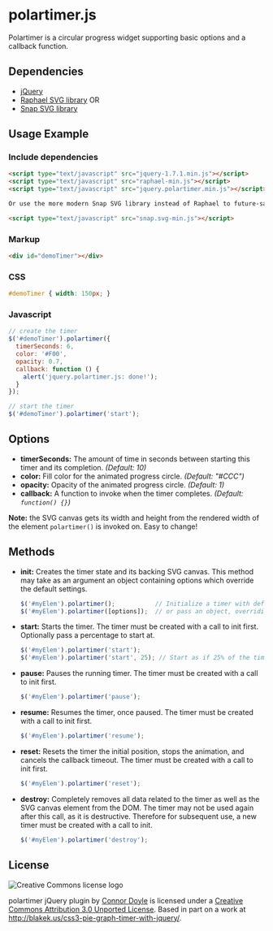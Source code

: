 polartimer.js
=============

Polartimer is a circular progress widget supporting basic options and a callback function.

Dependencies
------------

* [jQuery](http://jquery.com)
* [Raphael SVG library](http://raphaeljs.com)
OR
* [Snap SVG library](http://snapsvg.io)

Usage Example
-------------

### Include dependencies

```html
<script type="text/javascript" src="jquery-1.7.1.min.js"></script>
<script type="text/javascript" src="raphael-min.js"></script>
<script type="text/javascript" src="jquery.polartimer.min.js"></script>

Or use the more modern Snap SVG library instead of Raphael to future-safe your application.

<script type="text/javascript" src="snap.svg-min.js"></script>

```

### Markup

```html
<div id="demoTimer"></div>
```

### CSS

```css
#demoTimer { width: 150px; }
```

### Javascript

```javascript
// create the timer
$('#demoTimer').polartimer({
  timerSeconds: 6,
  color: '#F00',
  opacity: 0.7,
  callback: function () {
    alert('jquery.polartimer.js: done!');
  }
});

// start the timer
$('#demoTimer').polartimer('start');
```

Options
-------

* __timerSeconds:__  The amount of time in seconds between starting this timer and its completion. *(Default: 10)*
* __color:__  Fill color for the animated progress circle. *(Default: "#CCC")*
* __opacity:__  Opacity of the animated progress circle. *(Default: 1)*
* __callback:__  A function to invoke when the timer completes. *(Default: `function() {}`)*

**Note:** the SVG canvas gets its width and height from the rendered width of the element `polartimer()` is invoked on. Easy to change!

Methods
-------

* __init:__  Creates the timer state and its backing SVG canvas. This method may take as an argument an object containing options which override the default settings.

  ```javascript
  $('#myElem').polartimer();           // Initialize a timer with default settings
  $('#myElem').polartimer([options]);  // or pass an object, overriding some settings
  ```

* __start:__  Starts the timer. The timer must be created with a call to init first. Optionally pass a percentage to start at.

  ```javascript
  $('#myElem').polartimer('start');
  $('#myElem').polartimer('start', 25); // Start as if 25% of the time has already elapsed.
  ```

* __pause:__  Pauses the running timer. The timer must be created with a call to init first.

  ```javascript
  $('#myElem').polartimer('pause');
  ```

* __resume:__  Resumes the timer, once paused. The timer must be created with a call to init first.

  ```javascript
  $('#myElem').polartimer('resume');
  ```

* __reset:__  Resets the timer the initial position, stops the animation, and cancels the callback timeout. The timer must be created with a call to init first.

  ```javascript
  $('#myElem').polartimer('reset');
  ```

* __destroy:__  Completely removes all data related to the timer as well as the SVG canvas element from the DOM. The timer may not be used again after this call, as it is destructive. Therefore for subsequent use, a new timer must be created with a call to init.

  ```javascript
  $('#myElem').polartimer('destroy');
  ```

License
-------

![Creative Commons license logo](http://i.creativecommons.org/l/by/3.0/88x31.png)

polartimer jQuery plugin by [Connor Doyle](mailto:connor@oneorangesoftware.com)
is licensed under a [Creative Commons Attribution 3.0 Unported License](http://creativecommons.org/licenses/by/3.0/).
Based in part on a work at http://blakek.us/css3-pie-graph-timer-with-jquery/.
